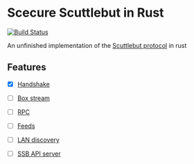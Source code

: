 # Scecure Scuttlebut in Rust

[![Build Status](https://travis-ci.org/geigerzaehler/rust-ssb.svg?branch=main)](https://travis-ci.org/geigerzaehler/rust-ssb)

An unfinished implementation of the [Scuttlebut protocol][protocol] in rust

## Features

- [x] [Handshake](./src/handshake.rs)
- [ ] [Box stream](https://ssbc.github.io/scuttlebutt-protocol-guide/#box-stream)
- [ ] [RPC](https://ssbc.github.io/scuttlebutt-protocol-guide/#rpc-protocol)
- [ ] [Feeds](https://ssbc.github.io/scuttlebutt-protocol-guide/#feeds)
- [ ] [LAN discovery](https://ssbc.github.io/scuttlebutt-protocol-guide/#discovery)
- [ ] [SSB API server](https://scuttlebot.io/apis/scuttlebot/ssb.html)


[protocol]: https://ssbc.github.io/scuttlebutt-protocol-guide
